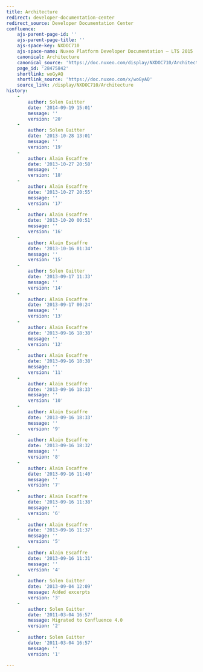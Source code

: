 ```yaml
---
title: Architecture
redirect: developer-documentation-center
redirect_source: Developer Documentation Center
confluence:
    ajs-parent-page-id: ''
    ajs-parent-page-title: ''
    ajs-space-key: NXDOC710
    ajs-space-name: Nuxeo Platform Developer Documentation — LTS 2015
    canonical: Architecture
    canonical_source: 'https://doc.nuxeo.com/display/NXDOC710/Architecture'
    page_id: '28475842'
    shortlink: woGyAQ
    shortlink_source: 'https://doc.nuxeo.com/x/woGyAQ'
    source_link: /display/NXDOC710/Architecture
history:
    - 
        author: Solen Guitter
        date: '2014-09-19 15:01'
        message: ''
        version: '20'
    - 
        author: Solen Guitter
        date: '2013-10-28 13:01'
        message: ''
        version: '19'
    - 
        author: Alain Escaffre
        date: '2013-10-27 20:58'
        message: ''
        version: '18'
    - 
        author: Alain Escaffre
        date: '2013-10-27 20:55'
        message: ''
        version: '17'
    - 
        author: Alain Escaffre
        date: '2013-10-20 00:51'
        message: ''
        version: '16'
    - 
        author: Alain Escaffre
        date: '2013-10-16 01:34'
        message: ''
        version: '15'
    - 
        author: Solen Guitter
        date: '2013-09-17 11:33'
        message: ''
        version: '14'
    - 
        author: Alain Escaffre
        date: '2013-09-17 00:24'
        message: ''
        version: '13'
    - 
        author: Alain Escaffre
        date: '2013-09-16 18:38'
        message: ''
        version: '12'
    - 
        author: Alain Escaffre
        date: '2013-09-16 18:38'
        message: ''
        version: '11'
    - 
        author: Alain Escaffre
        date: '2013-09-16 18:33'
        message: ''
        version: '10'
    - 
        author: Alain Escaffre
        date: '2013-09-16 18:33'
        message: ''
        version: '9'
    - 
        author: Alain Escaffre
        date: '2013-09-16 18:32'
        message: ''
        version: '8'
    - 
        author: Alain Escaffre
        date: '2013-09-16 11:40'
        message: ''
        version: '7'
    - 
        author: Alain Escaffre
        date: '2013-09-16 11:38'
        message: ''
        version: '6'
    - 
        author: Alain Escaffre
        date: '2013-09-16 11:37'
        message: ''
        version: '5'
    - 
        author: Alain Escaffre
        date: '2013-09-16 11:31'
        message: ''
        version: '4'
    - 
        author: Solen Guitter
        date: '2013-09-04 12:09'
        message: Added excerpts
        version: '3'
    - 
        author: Solen Guitter
        date: '2011-03-04 16:57'
        message: Migrated to Confluence 4.0
        version: '2'
    - 
        author: Solen Guitter
        date: '2011-03-04 16:57'
        message: ''
        version: '1'

---
```

